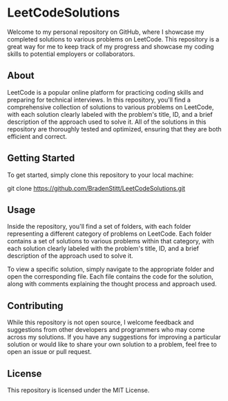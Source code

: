# LeetCodeSolutions
Welcome to my personal repository on GitHub, where I showcase my completed solutions to various problems on LeetCode. This repository is a great way for me to keep track of my progress and showcase my coding skills to potential employers or collaborators.

## About
LeetCode is a popular online platform for practicing coding skills and preparing for technical interviews. In this repository, you'll find a comprehensive collection of solutions to various problems on LeetCode, with each solution clearly labeled with the problem's title, ID, and a brief description of the approach used to solve it. All of the solutions in this repository are thoroughly tested and optimized, ensuring that they are both efficient and correct.

## Getting Started
To get started, simply clone this repository to your local machine:

git clone https://github.com/BradenStitt/LeetCodeSolutions.git

## Usage
Inside the repository, you'll find a set of folders, with each folder representing a different category of problems on LeetCode. Each folder contains a set of solutions to various problems within that category, with each solution clearly labeled with the problem's title, ID, and a brief description of the approach used to solve it.

To view a specific solution, simply navigate to the appropriate folder and open the corresponding file. Each file contains the code for the solution, along with comments explaining the thought process and approach used.

## Contributing
While this repository is not open source, I welcome feedback and suggestions from other developers and programmers who may come across my solutions. If you have any suggestions for improving a particular solution or would like to share your own solution to a problem, feel free to open an issue or pull request.

## License
This repository is licensed under the MIT License.
